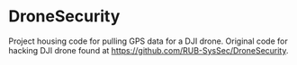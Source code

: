 # DroneSecurity
Project housing code for pulling GPS data for a DJI drone. Original code for hacking DJI drone found at https://github.com/RUB-SysSec/DroneSecurity.
